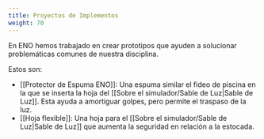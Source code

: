 ```yaml
---
title: Proyectos de Implementos
weight: 70
---
```


En ENO hemos trabajado en crear prototipos que ayuden a solucionar problemáticas comunes de nuestra disciplina.

Estos son:

- [[Protector de Espuma ENO]]: Una espuma similar el fideo de piscina en la que se inserta la hoja del [[Sobre el simulador/Sable de Luz|Sable de Luz]]. Esta ayuda a amortiguar golpes, pero permite el traspaso de la luz.
- [[Hoja flexible]]: Una hoja para el [[Sobre el simulador/Sable de Luz|Sable de Luz]] que aumenta la seguridad en relación a la estocada.